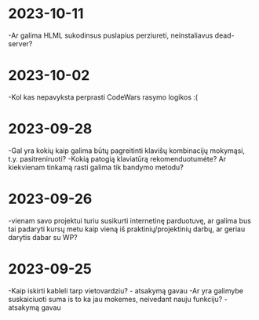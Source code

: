 # 2023-10-11
-Ar galima HLML sukodinsus puslapius perziureti, neinstaliavus dead-server?

# 2023-10-02
-Kol kas nepavyksta perprasti CodeWars rasymo logikos :(


# 2023-09-28
-Gal yra kokių kaip galima būtų pagreitinti klavišų kombinacijų mokymąsi, t.y. pasitreniruoti?
-Kokią patogią klaviatūrą rekomenduotumėte? Ar kiekvienam tinkamą rasti galima tik bandymo metodu?


# 2023-09-26

-vienam savo projektui turiu susikurti internetinę parduotuvę, ar galima bus tai padaryti kursų metu kaip vieną iš praktinių/projektinių darbų, ar geriau darytis dabar su WP?


# 2023-09-25

-Kaip iskirti kableli tarp vietovardziu? - atsakymą gavau
-Ar yra galimybe suskaiciuoti suma is to ka jau mokemes, neivedant nauju funkciju? - atsakymą gavau
